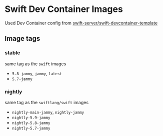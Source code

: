 # Swift Dev Container Images

Used Dev Container config from [swift-server/swift-devcontainer-template](https://github.com/swift-server/swift-devcontainer-template)

## Image tags

### stable
same tag as the `swift` images

- `5.8-jammy`, `jammy`, `latest`
- `5.7-jammy`

### nightly
same tag as the `swiftlang/swift` images

- `nightly-main-jammy`, `nightly-jammy`
- `nightly-5.9-jammy`
- `nightly-5.8-jammy`
- `nightly-5.7-jammy`
